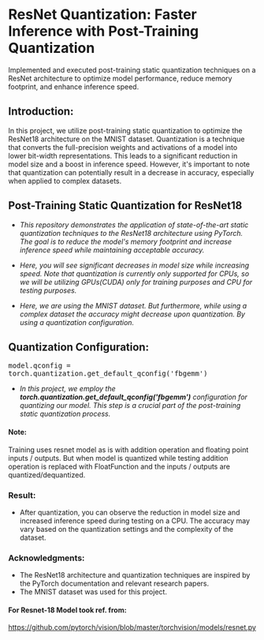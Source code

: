 # ResNet Quantization: Faster Inference with Post-Training Quantization
Implemented and executed post-training static quantization techniques on a ResNet architecture to optimize model performance, reduce memory footprint, and enhance inference speed.
 
## Introduction:
In this project, we utilize post-training static quantization to optimize the ResNet18 architecture on the MNIST dataset. Quantization is a technique that converts the full-precision weights and activations of a model into lower bit-width representations. This leads to a significant reduction in model size and a boost in inference speed. However, it's important to note that quantization can potentially result in a decrease in accuracy, especially when applied to complex datasets.

## Post-Training Static Quantization for ResNet18

- *This repository demonstrates the application of state-of-the-art static quantization techniques to the ResNet18 architecture using PyTorch. The goal is to reduce the model's memory footprint and increase inference speed while maintaining acceptable accuracy.*

- *Here, you will see significant decreases in model size while increasing speed. Note that quantization is currently only supported for CPUs, so we will be utilizing GPUs(CUDA) only for training purposes and CPU for testing purposes.*
- *Here, we are using the MNIST dataset. But furthermore, while using a complex dataset the accuracy might decrease upon quantization. By using a quantization configuration.*


## Quantization Configuration:
<kbd>
<div class="my-section" style= border: 1px solid #e1e4e8; "background-color: #f1f1f1; padding: 10px;">

model.qconfig = torch.quantization.get_default_qconfig('fbgemm')

</div>
</kbd>


- *In this project, we employ the **torch.quantization.get_default_qconfig('fbgemm')** configuration for quantizing our model. This step is a crucial part of the post-training static quantization process.*

#### Note:
Training uses resnet model as is with addition operation and floating point inputs / outputs.
But when model is quantized while testing addition operation is replaced with FloatFunction and the inputs / outputs are quantized/dequantized.

### Result:
- After quantization, you can observe the reduction in model size and increased inference speed during testing on a CPU. The accuracy may vary based on the quantization settings and the complexity of the dataset.

### Acknowledgments:
- The ResNet18 architecture and quantization techniques are inspired by the PyTorch documentation and relevant research papers.
- The MNIST dataset was used for this project.

#### For Resnet-18 Model took ref. from:
 https://github.com/pytorch/vision/blob/master/torchvision/models/resnet.py
